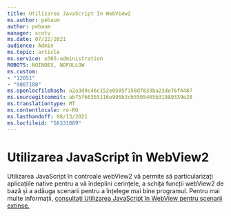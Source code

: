 ```yaml
---
title: Utilizarea JavaScript în WebView2
ms.author: pebaum
author: pebaum
manager: scotv
ms.date: 07/22/2021
audience: Admin
ms.topic: article
ms.service: o365-administration
ROBOTS: NOINDEX, NOFOLLOW
ms.custom:
- "12051"
- "9007100"
ms.openlocfilehash: a2a3d9c46c152e0505f158d7833ba23de76f4487
ms.sourcegitcommit: ab75f66355116e995b3cb5505465b31989339e28
ms.translationtype: MT
ms.contentlocale: ro-RO
ms.lasthandoff: 08/13/2021
ms.locfileid: "58331089"
---
```

# <a name="use-javascript-in-webview2"></a>Utilizarea JavaScript în WebView2

Utilizarea JavaScript în controale webView2 vă permite să particularizați aplicațiile native pentru a vă îndeplini cerințele, a schița funcții webView2 de bază și a adăuga scenarii pentru a înțelege mai bine programul. Pentru mai multe informații, [consultați Utilizarea JavaScript în WebView pentru scenarii extinse.](https://docs.microsoft.com/microsoft-edge/webview2/how-to/javascript)
